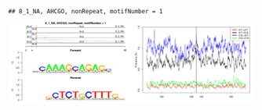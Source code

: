 

```
## 8_1_NA, AHCGO, nonRepeat, motifNumber = 1
```

![plot of chunk motifPValues](figure/motifPValues-1.png) 
  

